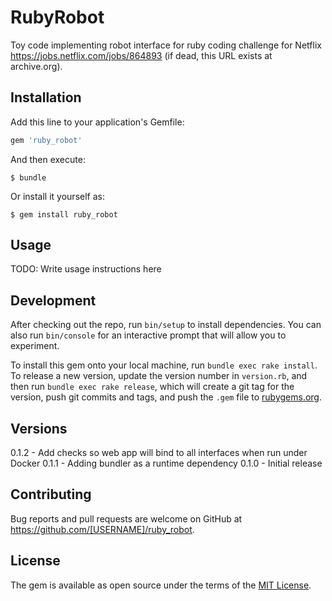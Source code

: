 # RubyRobot

Toy code implementing robot interface for ruby coding challenge for Netflix
https://jobs.netflix.com/jobs/864893 (if dead, this URL exists at archive.org).

## Installation

Add this line to your application's Gemfile:

```ruby
gem 'ruby_robot'
```

And then execute:

    $ bundle

Or install it yourself as:

    $ gem install ruby_robot

## Usage

TODO: Write usage instructions here

## Development

After checking out the repo, run `bin/setup` to install dependencies. You can also run `bin/console` for an interactive prompt that will allow you to experiment.

To install this gem onto your local machine, run `bundle exec rake install`. To release a new version, update the version number in `version.rb`, and then run `bundle exec rake release`, which will create a git tag for the version, push git commits and tags, and push the `.gem` file to [rubygems.org](https://rubygems.org).

## Versions

0.1.2 - Add checks so web app will bind to all interfaces when run under Docker
0.1.1 - Adding bundler as a runtime dependency
0.1.0 - Initial release

## Contributing

Bug reports and pull requests are welcome on GitHub at https://github.com/[USERNAME]/ruby_robot.

## License

The gem is available as open source under the terms of the [MIT License](https://opensource.org/licenses/MIT).
